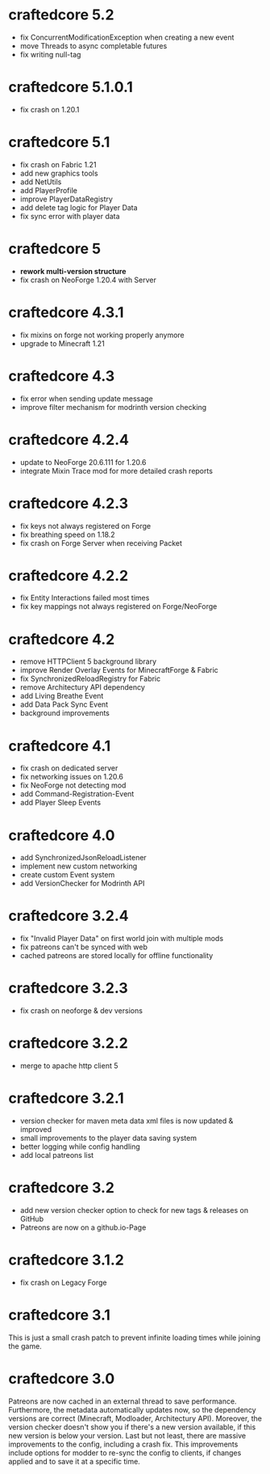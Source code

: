 craftedcore 5.2
================

- fix ConcurrentModificationException when creating a new event
- move Threads to async completable futures
- fix writing null-tag

craftedcore 5.1.0.1
================

- fix crash on 1.20.1

craftedcore 5.1
================

- fix crash on Fabric 1.21
- add new graphics tools
- add NetUtils
- add PlayerProfile
- improve PlayerDataRegistry
- add delete tag logic for Player Data
- fix sync error with player data

craftedcore 5
================

- **rework multi-version structure**
- fix crash on NeoForge 1.20.4 with Server

craftedcore 4.3.1
================

- fix mixins on forge not working properly anymore
- upgrade to Minecraft 1.21

craftedcore 4.3
================

- fix error when sending update message
- improve filter mechanism for modrinth version checking

craftedcore 4.2.4
================

- update to NeoForge 20.6.111 for 1.20.6
- integrate Mixin Trace mod for more detailed crash reports

craftedcore 4.2.3
================

- fix keys not always registered on Forge
- fix breathing speed on 1.18.2
- fix crash on Forge Server when receiving Packet

craftedcore 4.2.2
================

- fix Entity Interactions failed most times
- fix key mappings not always registered on Forge/NeoForge

craftedcore 4.2
================

- remove HTTPClient 5 background library
- improve Render Overlay Events for MinecraftForge & Fabric
- fix SynchronizedReloadRegistry for Fabric
- remove Architectury API dependency
- add Living Breathe Event
- add Data Pack Sync Event
- background improvements

craftedcore 4.1
================

- fix crash on dedicated server
- fix networking issues on 1.20.6
- fix NeoForge not detecting mod
- add Command-Registration-Event
- add Player Sleep Events

craftedcore 4.0
================

- add SynchronizedJsonReloadListener
- implement new custom networking
- create custom Event system
- add VersionChecker for Modrinth API

craftedcore 3.2.4
================

- fix "Invalid Player Data" on first world join with multiple mods
- fix patreons can't be synced with web
- cached patreons are stored locally for offline functionality

craftedcore 3.2.3
================

- fix crash on neoforge & dev versions

craftedcore 3.2.2
================

- merge to apache http client 5

craftedcore 3.2.1
================

- version checker for maven meta data xml files is now updated & improved
- small improvements to the player data saving system
- better logging while config handling
- add local patreons list

craftedcore 3.2
================

- add new version checker option to check for new tags & releases on GitHub
- Patreons are now on a github.io-Page

craftedcore 3.1.2
================

- fix crash on Legacy Forge

craftedcore 3.1
================
This is just a small crash patch to prevent infinite loading times while joining the game.

craftedcore 3.0
================
Patreons are now cached in an external thread to save performance. Furthermore, the metadata automatically updates now,
so the dependency versions are correct (Minecraft, Modloader, Architectury API). Moreover, the version checker doesn't
show you if there's a new version available, if this new version is below your version. Last but not least, there are
massive improvements to the config, including a crash fix. This improvements include options for modder to re-sync the
config to clients, if changes applied and to save it at a specific time.